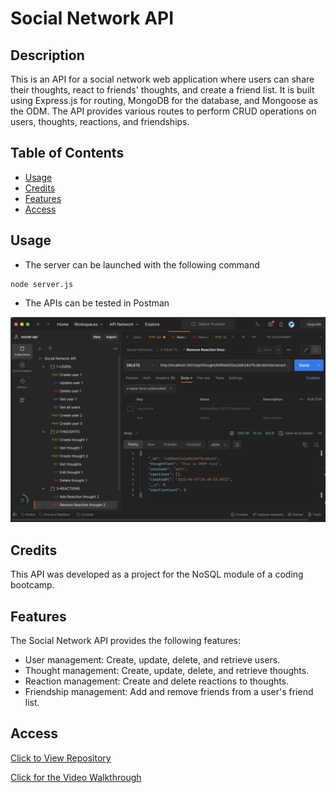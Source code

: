 # Social Network API

## Description
This is an API for a social network web application where users can share their thoughts, react to friends' thoughts, and create a friend list. It is built using Express.js for routing, MongoDB for the database, and Mongoose as the ODM. The API provides various routes to perform CRUD operations on users, thoughts, reactions, and friendships.

## Table of Contents
- [Usage](#usage)
- [Credits](#credits)
- [Features](#features)
- [Access](#access)

## Usage
- The server can be launched with the following command
```
node server.js
```
- The APIs can be tested in Postman

![user experience](./images/apicheck.png)


## Credits
This API was developed as a project for the NoSQL module of a coding bootcamp. 

## Features
The Social Network API provides the following features:

- User management: Create, update, delete, and retrieve users.
- Thought management: Create, update, delete, and retrieve thoughts.
- Reaction management: Create and delete reactions to thoughts.
- Friendship management: Add and remove friends from a user's friend list.

## Access
[Click to View Repository](https://github.com/johnpow/social-network-api)

[Click for the Video Walkthrough](https://eventure.herokuapp.com/)
